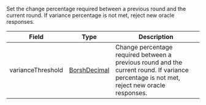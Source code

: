 Set the change percentage required between a previous round and the current round. If variance percentage is not met, reject new oracle responses.

| Field | Type | Description |
|--|--|--|
| varianceThreshold |  [BorshDecimal](/api/idl/types/BorshDecimal) | Change percentage required between a previous round and the current round. If variance percentage is not met, reject new oracle responses. |
